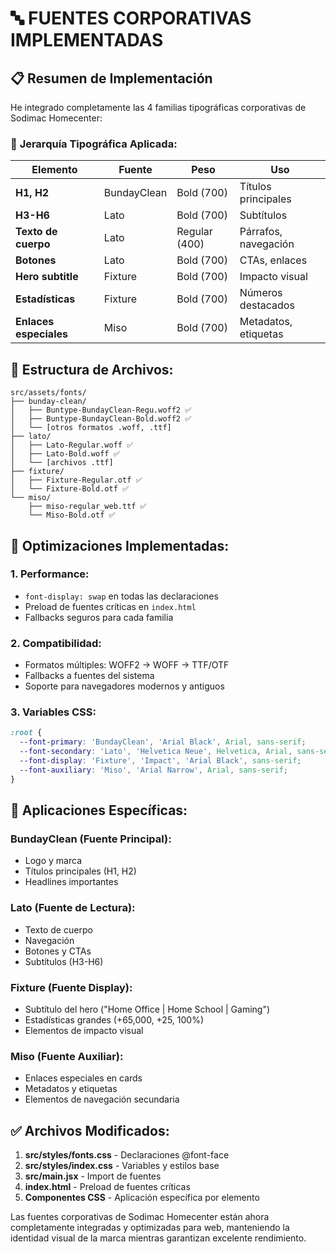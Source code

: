 # 🔤 FUENTES CORPORATIVAS IMPLEMENTADAS

## 📋 Resumen de Implementación

He integrado completamente las 4 familias tipográficas corporativas de Sodimac Homecenter:

### 🎯 **Jerarquía Tipográfica Aplicada:**

| Elemento | Fuente | Peso | Uso |
|----------|--------|------|-----|
| **H1, H2** | BundayClean | Bold (700) | Títulos principales |
| **H3-H6** | Lato | Bold (700) | Subtítulos |
| **Texto de cuerpo** | Lato | Regular (400) | Párrafos, navegación |
| **Botones** | Lato | Bold (700) | CTAs, enlaces |
| **Hero subtitle** | Fixture | Bold (700) | Impacto visual |
| **Estadísticas** | Fixture | Bold (700) | Números destacados |
| **Enlaces especiales** | Miso | Bold (700) | Metadatos, etiquetas |

## 📁 **Estructura de Archivos:**

```
src/assets/fonts/
├── bunday-clean/
│   ├── Buntype-BundayClean-Regu.woff2 ✅
│   ├── Buntype-BundayClean-Bold.woff2 ✅
│   └── [otros formatos .woff, .ttf]
├── lato/
│   ├── Lato-Regular.woff ✅
│   ├── Lato-Bold.woff ✅
│   └── [archivos .ttf]
├── fixture/
│   ├── Fixture-Regular.otf ✅
│   └── Fixture-Bold.otf ✅
└── miso/
    ├── miso-regular_web.ttf ✅
    └── Miso-Bold.otf ✅
```

## 🚀 **Optimizaciones Implementadas:**

### 1. **Performance:**
- `font-display: swap` en todas las declaraciones
- Preload de fuentes críticas en `index.html`
- Fallbacks seguros para cada familia

### 2. **Compatibilidad:**
- Formatos múltiples: WOFF2 → WOFF → TTF/OTF
- Fallbacks a fuentes del sistema
- Soporte para navegadores modernos y antiguos

### 3. **Variables CSS:**
```css
:root {
  --font-primary: 'BundayClean', 'Arial Black', Arial, sans-serif;
  --font-secondary: 'Lato', 'Helvetica Neue', Helvetica, Arial, sans-serif;
  --font-display: 'Fixture', 'Impact', 'Arial Black', sans-serif;
  --font-auxiliary: 'Miso', 'Arial Narrow', Arial, sans-serif;
}
```

## 🎨 **Aplicaciones Específicas:**

### **BundayClean (Fuente Principal):**
- Logo y marca
- Títulos principales (H1, H2)
- Headlines importantes

### **Lato (Fuente de Lectura):**
- Texto de cuerpo
- Navegación
- Botones y CTAs
- Subtítulos (H3-H6)

### **Fixture (Fuente Display):**
- Subtítulo del hero (\"Home Office | Home School | Gaming\")
- Estadísticas grandes (+65,000, +25, 100%)
- Elementos de impacto visual

### **Miso (Fuente Auxiliar):**
- Enlaces especiales en cards
- Metadatos y etiquetas
- Elementos de navegación secundaria

## ✅ **Archivos Modificados:**

1. **src/styles/fonts.css** - Declaraciones @font-face
2. **src/styles/index.css** - Variables y estilos base
3. **src/main.jsx** - Import de fuentes
4. **index.html** - Preload de fuentes críticas
5. **Componentes CSS** - Aplicación específica por elemento

Las fuentes corporativas de Sodimac Homecenter están ahora completamente integradas y optimizadas para web, manteniendo la identidad visual de la marca mientras garantizan excelente rendimiento.